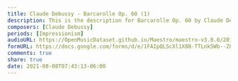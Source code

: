 ```yaml
---
title: Claude Debussy - Barcarolle Op. 60 (1)
description: This is the description for Barcarolle Op. 60 by Claude Debussy
composers: [Claude Debussy]
periods: [Impressionism]
audioURL: https://OpenMusicDataset.github.io/Maestro/maestro-v3.0.0/2015/MIDI-Unprocessed_R1_D1-1-8_mid--AUDIO-from_mp3_02_R1_2015_wav--3.midi
formURL: https://docs.google.com/forms/d/e/1FAIpQLScXl1X88-TTLnkSWb--Z8T_jrY411vvDJ6bVsUPr_KL2u4KLg/viewform
comments: true
share: true
date: 2021-08-08T07:43:13-06:00
---
```

